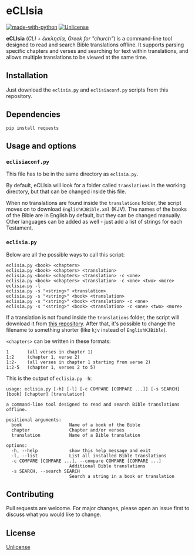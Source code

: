 # eCLIsia
[![made-with-python](https://img.shields.io/badge/Made%20with-Python-1f425f.svg)](https://www.python.org/)
[![Unlicense](https://img.shields.io/badge/License-Unlicense-blue.svg)](https://unlicense.org/)

**eCLIsia** (*CLI + ἐκκλησία, Greek for "church"*) is a command-line tool designed to read and search Bible translations offline. It supports parsing specific chapters and verses and searching for text within translations, and allows multiple translations to be viewed at the same time.

## Installation

Just download the `eclisia.py` and `eclisiaconf.py` scripts from this repository.

## Dependencies
```
pip install requests
```

## Usage and options
### `eclisiaconf.py`
This file has to be in the same directory as `eclisia.py`.

By default, eCLIsia will look for a folder called `translations` in the working directory, but that can be changed inside this file.

When no translations are found inside the `translations` folder, the script moves on to download `EnglishKJBible.xml` (KJV). The names of the books of the Bible are in English by default, but they can be changed manually. Other languages can be added as well - just add a list of strings for each Testament.
### `eclisia.py`
Below are all the possible ways to call this script:
```
eclisia.py <book> <chapters>
eclisia.py <book> <chapters> <translation>
eclisia.py <book> <chapters> <translation> -c <one>
eclisia.py <book> <chapters> <translation> -c <one> <two> <more>
eclisia.py -l
eclisia.py -s "<string>" <translation>
eclisia.py -s "<string>" <book> <translation>
eclisia.py -s "<string>" <book> <translation> -c <one>
eclisia.py -s "<string>" <book> <translation> -c <one> <two> <more>
```
If a translation is not found inside the `translations` folder, the script will download it from [this repository](https://github.com/Beblia/Holy-Bible-XML-Format). After that, it's possible to change the filename to something shorter (like `kjv` instead of `EnglishKJBible`).

`<chapters>` can be written in these formats:
```
1       (all verses in chapter 1)
1:2     (chapter 1, verse 2)
1:2-    (all verses in chapter 1 starting from verse 2)
1:2-5   (chapter 1, verses 2 to 5)
```

This is the output of `eclisia.py -h`:
```
usage: eclisia.py [-h] [-l] [-c COMPARE [COMPARE ...]] [-s SEARCH] [book] [chapter] [translation]

a command-line tool designed to read and search Bible translations offline.

positional arguments:
  book                  Name of a book of the Bible
  chapter               Chapter and/or verses
  translation           Name of a Bible translation

options:
  -h, --help            show this help message and exit
  -l, --list            List all installed Bible translations
  -c COMPARE [COMPARE ...], --compare COMPARE [COMPARE ...]
                        Additional Bible translations
  -s SEARCH, --search SEARCH
                        Search a string in a book or translation
```

## Contributing

Pull requests are welcome. For major changes, please open an issue first
to discuss what you would like to change.

## License

[Unlicense](UNLICENSE)
